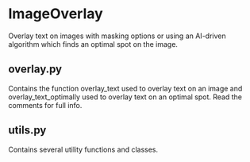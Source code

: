 # ImageOverlay
Overlay text on images with masking options or using an AI-driven algorithm which finds an optimal spot on the image.

## overlay.py
Contains the function overlay_text used to overlay text on an image and overlay_text_optimally used to overlay text on an optimal spot. Read the comments for full info.

## utils.py
Contains several utility functions and classes.
